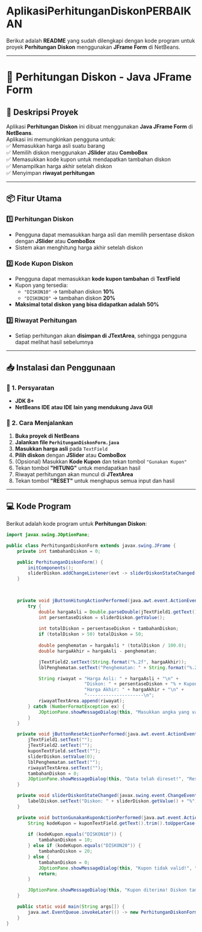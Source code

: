 # AplikasiPerhitunganDiskonPERBAIKAN
 Berikut adalah **README** yang sudah dilengkapi dengan kode program untuk proyek **Perhitungan Diskon** menggunakan **JFrame Form** di NetBeans.

---

# **📌 Perhitungan Diskon - Java JFrame Form**

## **📜 Deskripsi Proyek**
Aplikasi **Perhitungan Diskon** ini dibuat menggunakan **Java JFrame Form** di **NetBeans**.  
Aplikasi ini memungkinkan pengguna untuk:  
✅ Memasukkan harga asli suatu barang  
✅ Memilih diskon menggunakan **JSlider** atau **ComboBox**  
✅ Memasukkan kode kupon untuk mendapatkan tambahan diskon  
✅ Menampilkan harga akhir setelah diskon  
✅ Menyimpan **riwayat perhitungan**  

---

## **📦 Fitur Utama**
### 1️⃣ **Perhitungan Diskon**  
- Pengguna dapat memasukkan harga asli dan memilih persentase diskon dengan **JSlider** atau **ComboBox**  
- Sistem akan menghitung harga akhir setelah diskon  

### 2️⃣ **Kode Kupon Diskon**  
- Pengguna dapat memasukkan **kode kupon tambahan** di **TextField**  
- Kupon yang tersedia:  
  - `"DISKON10"` → tambahan diskon **10%**  
  - `"DISKON20"` → tambahan diskon **20%**  
- **Maksimal total diskon yang bisa didapatkan adalah 50%**  

### 3️⃣ **Riwayat Perhitungan**  
- Setiap perhitungan akan **disimpan di JTextArea**, sehingga pengguna dapat melihat hasil sebelumnya  



---

## **📥 Instalasi dan Penggunaan**
### **🔹 1. Persyaratan**  
- **JDK 8+**  
- **NetBeans IDE atau IDE lain yang mendukung Java GUI**  

### **🔹 2. Cara Menjalankan**  
1. **Buka proyek di NetBeans**  
2. **Jalankan file `PerhitunganDiskonForm.java`**  
3. **Masukkan harga asli** pada `TextField`  
4. **Pilih diskon** dengan **JSlider** atau **ComboBox**  
5. (Opsional) Masukkan **Kode Kupon** dan tekan tombol `"Gunakan Kupon"`  
6. Tekan tombol **"HITUNG"** untuk mendapatkan hasil  
7. Riwayat perhitungan akan muncul di **JTextArea**  
8. Tekan tombol **"RESET"** untuk menghapus semua input dan hasil  

---

## **💻 Kode Program**
Berikut adalah kode program untuk **Perhitungan Diskon**:

```java
import javax.swing.JOptionPane;

public class PerhitunganDiskonForm extends javax.swing.JFrame {
    private int tambahanDiskon = 0;

    public PerhitunganDiskonForm() {
        initComponents();
        sliderDiskon.addChangeListener(evt -> sliderDiskonStateChanged(evt));
    }

   

    private void jButtonHitungActionPerformed(java.awt.event.ActionEvent evt) {                                             
        try {
            double hargaAsli = Double.parseDouble(jTextField1.getText());
            int persentaseDiskon = sliderDiskon.getValue();
            
            int totalDiskon = persentaseDiskon + tambahanDiskon;
            if (totalDiskon > 50) totalDiskon = 50;
            
            double penghematan = hargaAsli * (totalDiskon / 100.0);
            double hargaAkhir = hargaAsli - penghematan;

            jTextField2.setText(String.format("%.2f", hargaAkhir));
            lblPenghematan.setText("Penghematan: " + String.format("%.2f", penghematan));

            String riwayat = "Harga Asli: " + hargaAsli + "\n" +
                             "Diskon: " + persentaseDiskon + "% + Kupon: " + tambahanDiskon + "%\n" +
                             "Harga Akhir: " + hargaAkhir + "\n" +
                             "---------------------\n";
            riwayatTextArea.append(riwayat);
        } catch (NumberFormatException ex) {
            JOptionPane.showMessageDialog(this, "Masukkan angka yang valid!", "Error", JOptionPane.ERROR_MESSAGE);
        }
    }

    private void jButtonResetActionPerformed(java.awt.event.ActionEvent evt) {
        jTextField1.setText("");
        jTextField2.setText("");
        kuponTextField.setText("");
        sliderDiskon.setValue(0);
        lblPenghematan.setText("");
        riwayatTextArea.setText("");
        tambahanDiskon = 0;
        JOptionPane.showMessageDialog(this, "Data telah direset!", "Reset", JOptionPane.INFORMATION_MESSAGE);
    }

    private void sliderDiskonStateChanged(javax.swing.event.ChangeEvent evt) {
        labelDiskon.setText("Diskon: " + sliderDiskon.getValue() + "%");
    }

    private void buttonGunakanKuponActionPerformed(java.awt.event.ActionEvent evt) {
        String kodeKupon = kuponTextField.getText().trim().toUpperCase();
        
        if (kodeKupon.equals("DISKON10")) {
            tambahanDiskon = 10;
        } else if (kodeKupon.equals("DISKON20")) {
            tambahanDiskon = 20;
        } else {
            tambahanDiskon = 0;
            JOptionPane.showMessageDialog(this, "Kupon tidak valid!", "Error", JOptionPane.ERROR_MESSAGE);
            return;
        }

        JOptionPane.showMessageDialog(this, "Kupon diterima! Diskon tambahan: " + tambahanDiskon + "%");
    }

    public static void main(String args[]) {
        java.awt.EventQueue.invokeLater(() -> new PerhitunganDiskonForm().setVisible(true));
    }
}
```

